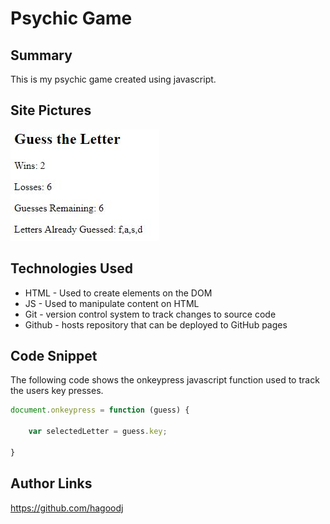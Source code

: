 # Psychic Game

## Summary
This is my psychic game created using javascript.

## Site Pictures
![Site](./assets/images/psychic-game.JPG)

## Technologies Used 
- HTML - Used to create elements on the DOM
- JS - Used to manipulate content on HTML
- Git - version control system to track changes to source code
- Github - hosts repository that can be deployed to GitHub pages

## Code Snippet
The following code shows the onkeypress javascript function used to track the users key presses.
```js
document.onkeypress = function (guess) {
    
    var selectedLetter = guess.key;

}
```

## Author Links
https://github.com/hagoodj